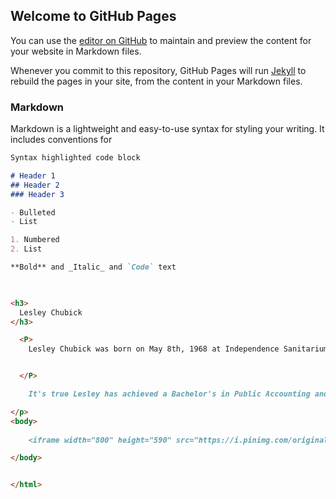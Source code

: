 ## Welcome to GitHub Pages

You can use the [editor on GitHub](https://github.com/LesleyIChubick/LesleyChubick.github.io/edit/master/README.md) to maintain and preview the content for your website in Markdown files.

Whenever you commit to this repository, GitHub Pages will run [Jekyll](https://jekyllrb.com/) to rebuild the pages in your site, from the content in your Markdown files.

### Markdown

Markdown is a lightweight and easy-to-use syntax for styling your writing. It includes conventions for

```markdown
Syntax highlighted code block

# Header 1
## Header 2
### Header 3

- Bulleted
- List

1. Numbered
2. List

**Bold** and _Italic_ and `Code` text


 
<h3>
  Lesley Chubick
</h3>

  <P>
    Lesley Chubick was born on May 8th, 1968 at Independence Sanitarium. Yes, it sounds a lot like an insane asylum. 


  </P>

    It's true Lesley has achieved a Bachelor's in Public Accounting and Master's in Finance. 

</p>
<body>
  
    <iframe width="800" height="590" src="https://i.pinimg.com/originals/51/7b/71/517b71249c28168fde391a2034a9579a.jpg"></iframe> 

</body>


</html>
